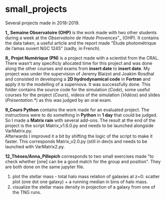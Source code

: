# small_projects
Several projects made in 2018-2019. 

**1_ Semaine Observatoire (OHP)** is the work made with two other students during a week at the _Observatoire de Haute Provences_"_ (OHP). It contains the data taken, a useful article and the report made "Étude photométrique de l’amas ouvert NGC 1245" (sadly, in French).  

**8_ Projet Numérique (PN)** is a project made with a scientist from the CRAL. There wasn't any specificly allocated time for this project and was done along the other courses and exams from **insert date** to **insert date**. My project was under the supervision of Jeremy Blaizot and Joakim Rosdhal and consisted in developing a __2D hydrodynamical code__ in __Fortran__ and apply it to the modelling of a supernova. It was successfully done. This folder contains the source code for the simulation (_Code_), some useful courses for the project (_Cours_), videos of the simulation (_Vidéos_) and slides (_Présentation.*_) as this was judged by an oral exam.  

**9_Cours Python** contains the work made for an evaluated project. The instructions were to do something in __Python__ in __1 day__ that could be judged. So I made a __Matrix rain__ with several add-ons. The result at the end of the project is the script Matrix_v1.6.0.py and needs to be launched alongside VarMatrix.py.   
Afterwards I improved it a bit by shifting the logic of the script to make it faster. This corresponds Matrix_v2.0.py (still in dev)s and needs to be launched with VarMatrix2.py.  

**12_Thèses/Anna_Pillepich** corresponds to two small exercises made "to check whether [one] can be a good match for the group and position". They are both done on the same jupyter file.
1. plot the stellar mass - total halo mass relation of galaxies at z=0: scatter plot (one dot one galaxy) + a running median in bins of halo mass.  
2. visualize the stellar mass density in projection of a galaxy from one of the TNG runs.


